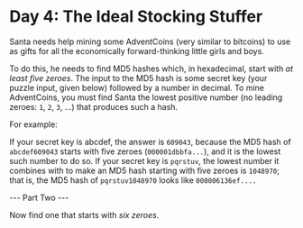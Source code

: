 # Day 4: The Ideal Stocking Stuffer

Santa needs help mining some AdventCoins (very similar to bitcoins) to use as gifts for all the economically forward-thinking little girls and boys.

To do this, he needs to find MD5 hashes which, in hexadecimal, start with *at least five zeroes*. The input to the MD5 hash is some secret key (your puzzle input, given below) followed by a number in decimal. To mine AdventCoins, you must find Santa the lowest positive number (no leading zeroes: `1`, `2`, `3`, ...) that produces such a hash.

For example:

If your secret key is abcdef, the answer is `609043`, because the MD5 hash of `abcdef609043` starts with five zeroes (`000001dbbfa...`), and it is the lowest such number to do so.
If your secret key is `pqrstuv`, the lowest number it combines with to make an MD5 hash starting with five zeroes is `1048970`; that is, the MD5 hash of `pqrstuv1048970` looks like `000006136ef....`

--- Part Two ---

Now find one that starts with *six zeroes*.